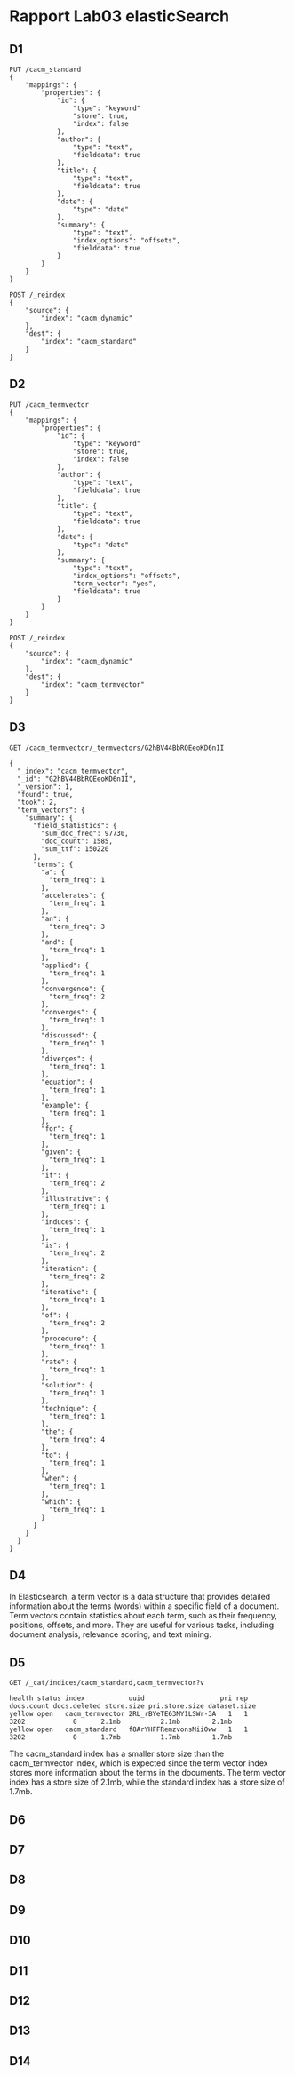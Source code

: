 # Rapport Lab03 elasticSearch

## D1

```
PUT /cacm_standard
{
    "mappings": {
        "properties": {
            "id": {
                "type": "keyword"
                "store": true,
                "index": false
            },
            "author": {
                "type": "text",
                "fielddata": true
            },
            "title": {
                "type": "text",
                "fielddata": true
            },
            "date": {
                "type": "date"
            },
            "summary": {
                "type": "text",
                "index_options": "offsets",
                "fielddata": true
            }
        }
    }
}
```

```
POST /_reindex
{
    "source": {
        "index": "cacm_dynamic"
    },
    "dest": {
        "index": "cacm_standard"
    }
}
```

## D2

```
PUT /cacm_termvector
{
    "mappings": {
        "properties": {
            "id": {
                "type": "keyword"
                "store": true,
                "index": false
            },
            "author": {
                "type": "text",
                "fielddata": true
            },
            "title": {
                "type": "text",
                "fielddata": true
            },
            "date": {
                "type": "date"
            },
            "summary": {
                "type": "text",
                "index_options": "offsets",
                "term_vector": "yes",
                "fielddata": true
            }
        }
    }
}
```

```
POST /_reindex
{
    "source": {
        "index": "cacm_dynamic"
    },
    "dest": {
        "index": "cacm_termvector"
    }
}
```
## D3

```
GET /cacm_termvector/_termvectors/G2hBV44BbRQEeoKD6n1I
```
```
{
  "_index": "cacm_termvector",
  "_id": "G2hBV44BbRQEeoKD6n1I",
  "_version": 1,
  "found": true,
  "took": 2,
  "term_vectors": {
    "summary": {
      "field_statistics": {
        "sum_doc_freq": 97730,
        "doc_count": 1585,
        "sum_ttf": 150220
      },
      "terms": {
        "a": {
          "term_freq": 1
        },
        "accelerates": {
          "term_freq": 1
        },
        "an": {
          "term_freq": 3
        },
        "and": {
          "term_freq": 1
        },
        "applied": {
          "term_freq": 1
        },
        "convergence": {
          "term_freq": 2
        },
        "converges": {
          "term_freq": 1
        },
        "discussed": {
          "term_freq": 1
        },
        "diverges": {
          "term_freq": 1
        },
        "equation": {
          "term_freq": 1
        },
        "example": {
          "term_freq": 1
        },
        "for": {
          "term_freq": 1
        },
        "given": {
          "term_freq": 1
        },
        "if": {
          "term_freq": 2
        },
        "illustrative": {
          "term_freq": 1
        },
        "induces": {
          "term_freq": 1
        },
        "is": {
          "term_freq": 2
        },
        "iteration": {
          "term_freq": 2
        },
        "iterative": {
          "term_freq": 1
        },
        "of": {
          "term_freq": 2
        },
        "procedure": {
          "term_freq": 1
        },
        "rate": {
          "term_freq": 1
        },
        "solution": {
          "term_freq": 1
        },
        "technique": {
          "term_freq": 1
        },
        "the": {
          "term_freq": 4
        },
        "to": {
          "term_freq": 1
        },
        "when": {
          "term_freq": 1
        },
        "which": {
          "term_freq": 1
        }
      }
    }
  }
}
```
## D4

In Elasticsearch, a term vector is a data structure that provides detailed information about the terms (words) within a specific field of a document. Term vectors contain statistics about each term, such as their frequency, positions, offsets, and more. They are useful for various tasks, including document analysis, relevance scoring, and text mining.

## D5

```
GET /_cat/indices/cacm_standard,cacm_termvector?v
```
```
health status index           uuid                   pri rep docs.count docs.deleted store.size pri.store.size dataset.size
yellow open   cacm_termvector 2RL_rBYeTE63MY1LSWr-3A   1   1       3202            0      2.1mb          2.1mb        2.1mb
yellow open   cacm_standard   f8ArYHFFRemzvonsMii0ww   1   1       3202            0      1.7mb          1.7mb        1.7mb
```

The cacm_standard index has a smaller store size than the cacm_termvector index, which is expected since the term vector index stores more information about the terms in the documents. The term vector index has a store size of 2.1mb, while the standard index has a store size of 1.7mb.

## D6

## D7

## D8

## D9

## D10

## D11

## D12

## D13

## D14